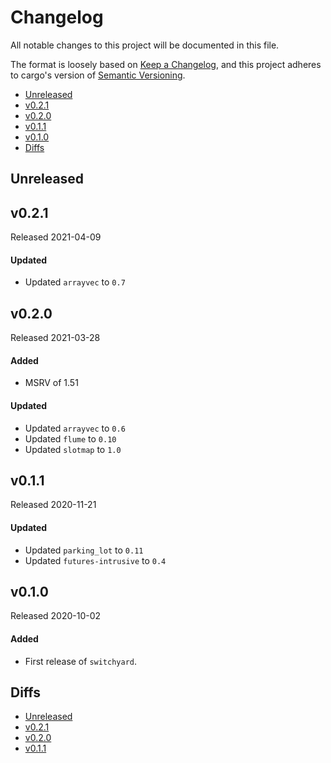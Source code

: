 # Changelog

All notable changes to this project will be documented in this file.

The format is loosely based on [Keep a Changelog](https://keepachangelog.com/en/1.0.0/),
and this project adheres to cargo's version of [Semantic Versioning](https://semver.org/spec/v2.0.0.html).

- [Unreleased](#unreleased)
- [v0.2.1](#v021)
- [v0.2.0](#v020)
- [v0.1.1](#v011)
- [v0.1.0](#v010)
- [Diffs](#diffs)

## Unreleased

## v0.2.1

Released 2021-04-09

#### Updated
- Updated `arrayvec` to `0.7`

## v0.2.0

Released 2021-03-28

#### Added
- MSRV of 1.51

#### Updated
- Updated `arrayvec` to `0.6`
- Updated `flume` to `0.10`
- Updated `slotmap` to `1.0`

## v0.1.1

Released 2020-11-21

#### Updated
- Updated `parking_lot` to `0.11`
- Updated `futures-intrusive` to `0.4`

## v0.1.0

Released 2020-10-02

#### Added
- First release of `switchyard`.

## Diffs

- [Unreleased](https://github.com/BVE-Reborn/switchyard/compare/v0.2.1...HEAD)
- [v0.2.1](https://github.com/BVE-Reborn/switchyard/compare/v0.2.0...v0.2.1)
- [v0.2.0](https://github.com/BVE-Reborn/switchyard/compare/v0.1.1...v0.2.0)
- [v0.1.1](https://github.com/BVE-Reborn/switchyard/compare/v0.1.0...v0.1.1)
